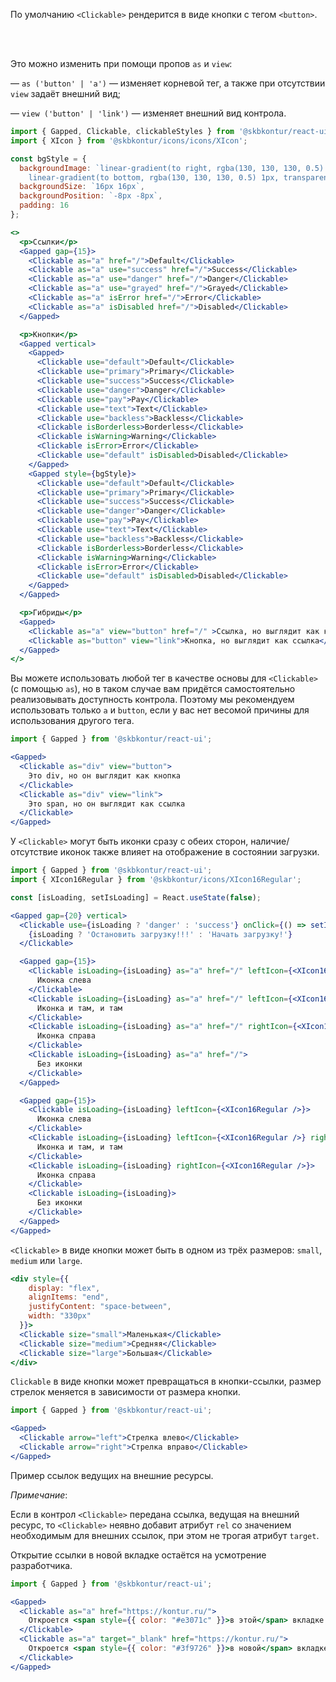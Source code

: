 По умолчанию `<Clickable>` рендерится в виде кнопки с тегом `<button>`.

<br/>
<br/>

Это можно изменить при помощи пропов `as` и `view`:

— `as ('button' | 'a')` — изменяет корневой тег, а также при отсутствии `view` задаёт внешний вид;

— `view ('button' | 'link')` — изменяет внешний вид контрола.
```jsx harmony
import { Gapped, Clickable, clickableStyles } from '@skbkontur/react-ui';
import { XIcon } from '@skbkontur/icons/icons/XIcon';

const bgStyle = {
  backgroundImage: `linear-gradient(to right, rgba(130, 130, 130, 0.5) 1px, transparent 1px),
    linear-gradient(to bottom, rgba(130, 130, 130, 0.5) 1px, transparent 1px)`,
  backgroundSize: `16px 16px`,
  backgroundPosition: `-8px -8px`,
  padding: 16
};

<>
  <p>Ссылки</p>
  <Gapped gap={15}>
    <Clickable as="a" href="/">Default</Clickable>
    <Clickable as="a" use="success" href="/">Success</Clickable>
    <Clickable as="a" use="danger" href="/">Danger</Clickable>
    <Clickable as="a" use="grayed" href="/">Grayed</Clickable>
    <Clickable as="a" isError href="/">Error</Clickable>
    <Clickable as="a" isDisabled href="/">Disabled</Clickable>
  </Gapped>

  <p>Кнопки</p>
  <Gapped vertical>
    <Gapped>
      <Clickable use="default">Default</Clickable>
      <Clickable use="primary">Primary</Clickable>
      <Clickable use="success">Success</Clickable>
      <Clickable use="danger">Danger</Clickable>
      <Clickable use="pay">Pay</Clickable>
      <Clickable use="text">Text</Clickable>
      <Clickable use="backless">Backless</Clickable>
      <Clickable isBorderless>Borderless</Clickable>
      <Clickable isWarning>Warning</Clickable>
      <Clickable isError>Error</Clickable>
      <Clickable use="default" isDisabled>Disabled</Clickable>
    </Gapped>
    <Gapped style={bgStyle}>
      <Clickable use="default">Default</Clickable>
      <Clickable use="primary">Primary</Clickable>
      <Clickable use="success">Success</Clickable>
      <Clickable use="danger">Danger</Clickable>
      <Clickable use="pay">Pay</Clickable>
      <Clickable use="text">Text</Clickable>
      <Clickable use="backless">Backless</Clickable>
      <Clickable isBorderless>Borderless</Clickable>
      <Clickable isWarning>Warning</Clickable>
      <Clickable isError>Error</Clickable>
      <Clickable use="default" isDisabled>Disabled</Clickable>
    </Gapped>
  </Gapped>

  <p>Гибриды</p>
  <Gapped>
    <Clickable as="a" view="button" href="/" >Ссылка, но выглядит как кнопка</Clickable>
    <Clickable as="button" view="link">Кнопка, но выглядит как ссылка</Clickable>
  </Gapped>
</>
```

Вы можете использовать любой тег в качестве основы для `<Clickable>` (с помощью `as`), но в таком случае вам придётся самостоятельно реализовывать доступность контрола. Поэтому мы рекомендуем использовать только `a` и `button`, если у вас нет весомой причины для использования другого тега.
```jsx harmony
import { Gapped } from '@skbkontur/react-ui';

<Gapped>
  <Clickable as="div" view="button">
    Это div, но он выглядит как кнопка
  </Clickable>
  <Clickable as="div" view="link">
    Это span, но он выглядит как ссылка
  </Clickable>
</Gapped>
```

У `<Clickable>` могут быть иконки сразу с обеих сторон, наличие/отсутствие иконок также влияет на отображение в состоянии загрузки.
```jsx harmony
import { Gapped } from '@skbkontur/react-ui';
import { XIcon16Regular } from '@skbkontur/icons/XIcon16Regular';

const [isLoading, setIsLoading] = React.useState(false);

<Gapped gap={20} vertical>
  <Clickable use={isLoading ? 'danger' : 'success'} onClick={() => setIsLoading(!isLoading)}>
    {isLoading ? 'Остановить загрузку!!!' : 'Начать загрузку!'}
  </Clickable>

  <Gapped gap={15}>
    <Clickable isLoading={isLoading} as="a" href="/" leftIcon={<XIcon16Regular />}>
      Иконка слева
    </Clickable>
    <Clickable isLoading={isLoading} as="a" href="/" leftIcon={<XIcon16Regular />} rightIcon={<XIcon16Regular />}>
      Иконка и там, и там
    </Clickable>
    <Clickable isLoading={isLoading} as="a" href="/" rightIcon={<XIcon16Regular />}>
      Иконка справа
    </Clickable>
    <Clickable isLoading={isLoading} as="a" href="/">
      Без иконки
    </Clickable>
  </Gapped>

  <Gapped gap={15}>
    <Clickable isLoading={isLoading} leftIcon={<XIcon16Regular />}>
      Иконка слева
    </Clickable>
    <Clickable isLoading={isLoading} leftIcon={<XIcon16Regular />} rightIcon={<XIcon16Regular />}>
      Иконка и там, и там
    </Clickable>
    <Clickable isLoading={isLoading} rightIcon={<XIcon16Regular />}>
      Иконка справа
    </Clickable>
    <Clickable isLoading={isLoading}>
      Без иконки
    </Clickable>
  </Gapped>
</Gapped>
```

`<Clickable>` в виде кнопки может быть в одном из трёх размеров: `small`, `medium` или `large`.
```jsx harmony
<div style={{
    display: "flex",
    alignItems: "end",
    justifyContent: "space-between",
    width: "330px"
  }}>
  <Clickable size="small">Маленькая</Clickable>
  <Clickable size="medium">Средняя</Clickable>
  <Clickable size="large">Большая</Clickable>
</div>
```

`Clickable` в виде кнопки может превращаться в кнопки-ссылки, размер стрелок меняется в зависимости от размера кнопки.
```jsx harmony
import { Gapped } from '@skbkontur/react-ui';

<Gapped>
  <Clickable arrow="left">Стрелка влево</Clickable>
  <Clickable arrow="right">Стрелка вправо</Clickable>
</Gapped>
```

Пример ссылок ведущих на внешние ресурсы.

_Примечание_:

Если в контрол `<Clickable>` передана ссылка, ведущая на внешний ресурс, то `<Clickable>` неявно добавит атрибут `rel` со значением необходимым для внешних ссылок, при этом не трогая атрибут `target`.

Открытие ссылки в новой вкладке остаётся на усмотрение разработчика.

```jsx harmony
import { Gapped } from '@skbkontur/react-ui';

<Gapped>
  <Clickable as="a" href="https://kontur.ru/">
    Откроется <span style={{ color: "#e3071c" }}>в этой</span> вкладке
  </Clickable>
  <Clickable as="a" target="_blank" href="https://kontur.ru/">
    Откроется <span style={{ color: "#3f9726" }}>в новой</span> вкладке
  </Clickable>
</Gapped>
```
